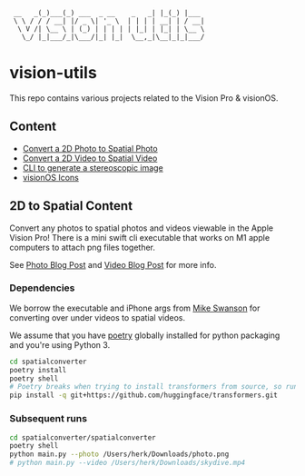 ```
 __   _(_)___(_) ___  _ __    _   _| |_(_) |___
 \ \ / / / __| |/ _ \| '_ \  | | | | __| | / __|
  \ V /| \__ \ | (_) | | | | | |_| | |_| | \__ \
   \_/ |_|___/_|\___/|_| |_|  \__,_|\__|_|_|___/
```
# vision-utils

This repo contains various projects related to the Vision Pro & visionOS.

## Content

- [Convert a 2D Photo to Spatial Photo](./spatialconverter/)
- [Convert a 2D Video to Spatial Video](./spatialconverter/)
- [CLI to generate a stereoscopic image](./picCombiner)
- [visionOS Icons](./icons)

## 2D to Spatial Content
Convert any photos to spatial photos and videos viewable in the Apple Vision Pro! There is a mini swift cli executable that works on M1 apple computers to attach png files together.

See [Photo Blog Post](https://blog.studiolanes.com/posts/2d-to-spatial-photos) and [Video Blog Post](https://blog.studiolanes.com/posts/converting-spatial-videos) for more info.

### Dependencies
We borrow the executable and iPhone args from [Mike Swanson](https://blog.mikeswanson.com/spatial) for converting over under videos to spatial videos.

We assume that you have [poetry](https://github.com/python-poetry/poetry) globally installed for python packaging and you're using Python 3.

```bash
cd spatialconverter
poetry install
poetry shell
# Poetry breaks when trying to install transformers from source, so run this installation the first time
pip install -q git+https://github.com/huggingface/transformers.git
```

### Subsequent runs

```bash
cd spatialconverter/spatialconverter
poetry shell
python main.py --photo /Users/herk/Downloads/photo.png
# python main.py --video /Users/herk/Downloads/skydive.mp4
```